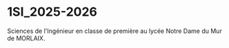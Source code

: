 # 1SI_2025-2026
Sciences de l'Ingénieur en classe de première au lycée Notre Dame du Mur de MORLAIX.
